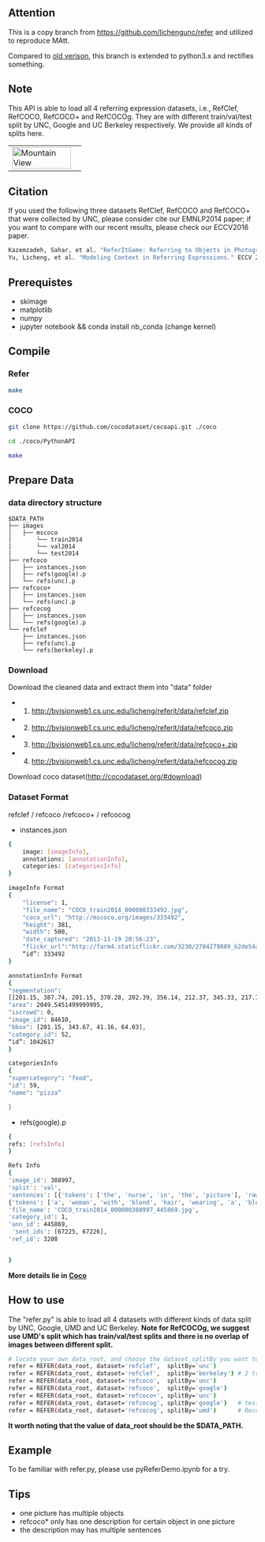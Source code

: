 ## Attention 
This is a copy branch from https://github.com/lichengunc/refer and utilized to reproduce MAtt.

Compared to [old verison](https://github.com/lichengunc/refer.), this branch is extended to python3.x and rectifies something.



## Note
This API is able to load all 4 referring expression datasets, i.e., RefClef, RefCOCO, RefCOCO+ and RefCOCOg. 
They are with different train/val/test split by UNC, Google and UC Berkeley respectively. We provide all kinds of splits here.
<table width="100%">
<tr>
<td><img src="http://bvisionweb1.cs.unc.edu/licheng/referit/refer_example.jpg", alt="Mountain View" width="95%"></td>
</tr>
</table>

## Citation
If you used the following three datasets RefClef, RefCOCO and RefCOCO+ that were collected by UNC, please consider cite our EMNLP2014 paper; if you want to compare with our recent results, please check our ECCV2016 paper.
```bash
Kazemzadeh, Sahar, et al. "ReferItGame: Referring to Objects in Photographs of Natural Scenes." EMNLP 2014.
Yu, Licheng, et al. "Modeling Context in Referring Expressions." ECCV 2016.
```

## Prerequistes
+ skimage
+ matplotlib
+ numpy
+ jupyter notebook && conda install nb_conda (change kernel)


## Compile



### Refer 

```bash
make 
```


### COCO

```bash
git clone https://github.com/cocodataset/cocoapi.git ./coco

cd ./coco/PythonAPI

make 
```


## Prepare Data 

### data directory structure
```
$DATA_PATH
├── images
│   ├── mscoco
│       └── train2014
|       └── val2014
|       └── test2014
├── refcoco
│   ├── instances.json
│   ├── refs(google).p
│   └── refs(unc).p
├── refcoco+
│   ├── instances.json
│   └── refs(unc).p
├── refcocog
│   ├── instances.json
│   └── refs(google).p
└── refclef
   	├── instances.json
  	├── refs(unc).p
	└── refs(berkeley).p
```

### Download
Download the cleaned data and extract them into "data" folder
- 1) http://bvisionweb1.cs.unc.edu/licheng/referit/data/refclef.zip
- 2) http://bvisionweb1.cs.unc.edu/licheng/referit/data/refcoco.zip
- 3) http://bvisionweb1.cs.unc.edu/licheng/referit/data/refcoco+.zip 
- 4) http://bvisionweb1.cs.unc.edu/licheng/referit/data/refcocog.zip 

Download coco dataset(http://cocodataset.org/#download)

### Dataset Format 
refclef / refcoco /refcoco+ / refcocog

+ instances.json

```bash
{
	image: [imageInfo],
	annotations: [annotationInfo],
	categories: [categoriesInfo]
}

imageInfo Format 
{
	"license": 1, 
	"file_name": "COCO_train2014_000000333492.jpg", 
	"coco_url": "http://mscoco.org/images/333492", 
	"height": 381, 
	"width": 500, 
	"date_captured": "2013-11-19 20:56:23", 
	"flickr_url":"http://farm4.staticflickr.com/3230/2704279889_b2de54aa0e_z.jpg", 
	“id”: 333492 
}

annotationInfo Format 
{
"segmentation": 
[[201.15, 387.74, 201.15, 370.28, 202.39, 356.14, 212.37, 345.33, 217.78, 345.75, 224.43, 347.41, 234.83, 343.67, 238.98, 348.66, 242.31, 367.79, 239.82, 375.27, 236.07, 385.66, 234.83, 393.98, 229.42, 400.22, 210.29, 407.7, 201.56, 399.8]],
"area": 2049.5451499999995, 
"iscrowd": 0, 
"image_id": 84610, 
"bbox": [201.15, 343.67, 41.16, 64.03], 
"category_id": 52, 
“id”: 1042617  
}

categoriesInfo
{
"supercategory": "food", 
"id": 59, 
"name": "pizza“

}
```
+ refs(google).p
```bash
{
refs: [refsInfo]
}

Refs Info
{
'image_id': 388997, 
'split': 'val', 
'sentences': [{'tokens': ['the', 'nurse', 'in', 'the', 'picture'], 'raw': 'The nurse in the picture.', 'sent_id': 67225, 'sent': 'the nurse in the picture'}, 
{'tokens': ['a', 'woman', 'with', 'blond', 'hair', 'wearing', 'a', 'blue', 'shirt'], 'raw': 'A woman with blond hair wearing a blue shirt.', 'sent_id': 67226, 'sent': 'a woman with blond hair wearing a blue shirt'}], 
'file_name': 'COCO_train2014_000000388997_445869.jpg', 
'category_id': 1, 
'ann_id': 445869,
 'sent_ids': [67225, 67226], 
'ref_id': 3208


}

```
**More details lie in [Coco](http://cocodataset.org/#download)**

## How to use
The "refer.py" is able to load all 4 datasets with different kinds of data split by UNC, Google, UMD and UC Berkeley.
**Note for RefCOCOg, we suggest use UMD's split which has train/val/test splits and there is no overlap of images between different split.**
```bash
# locate your own data_root, and choose the dataset_splitBy you want to use
refer = REFER(data_root, dataset='refclef',  splitBy='unc')
refer = REFER(data_root, dataset='refclef',  splitBy='berkeley') # 2 train and 1 test images missed
refer = REFER(data_root, dataset='refcoco',  splitBy='unc')
refer = REFER(data_root, dataset='refcoco',  splitBy='google')
refer = REFER(data_root, dataset='refcoco+', splitBy='unc')
refer = REFER(data_root, dataset='refcocog', splitBy='google')   # test split not released yet
refer = REFER(data_root, dataset='refcocog', splitBy='umd')      # Recommended, including train/val/test
```

<!-- refs(dataset).p contains list of refs, where each ref is
{ref_id, ann_id, category_id, file_name, image_id, sent_ids, sentences}
ignore filename

Each sentences is a list of sent
{arw, sent, sent_id, tokens}
 -->
 
 **It worth noting that the value of  data_root should be the $DATA_PATH.**

## Example
To be familiar with refer.py, please use pyReferDemo.ipynb for a try.

## Tips
+ one picture has multiple objects 
+ refcoco* only has one description for certain object in one picture 
+ the description may has multiple sentences
